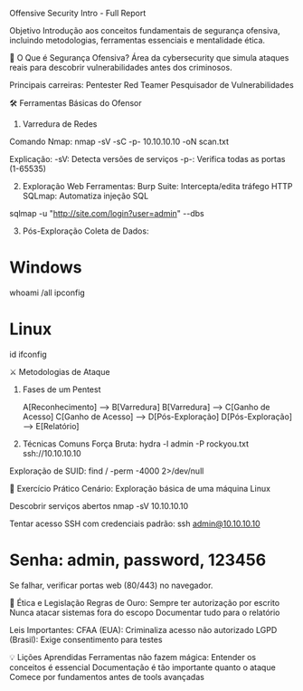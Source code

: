 Offensive Security Intro - Full Report 

Objetivo
Introdução aos conceitos fundamentais de segurança ofensiva, incluindo metodologias, ferramentas essenciais e mentalidade ética.

🔴 O Que é Segurança Ofensiva?
Área da cybersecurity que simula ataques reais para descobrir vulnerabilidades antes dos criminosos.

Principais carreiras:
Pentester
Red Teamer
Pesquisador de Vulnerabilidades

🛠️ Ferramentas Básicas do Ofensor
1. Varredura de Redes

Comando Nmap:
nmap -sV -sC -p- 10.10.10.10 -oN scan.txt

Explicação:
-sV: Detecta versões de serviços
-p-: Verifica todas as portas (1-65535)


2. Exploração Web
Ferramentas:
Burp Suite: Intercepta/edita tráfego HTTP
SQLmap: Automatiza injeção SQL

sqlmap -u "http://site.com/login?user=admin" --dbs


3. Pós-Exploração
Coleta de Dados:

# Windows
whoami /all
ipconfig

# Linux
id
ifconfig


⚔️ Metodologias de Ataque
1. Fases de um Pentest


    A[Reconhecimento]  --> B[Varredura]
    B[Varredura]       --> C[Ganho de Acesso]
    C[Ganho de Acesso] --> D[Pós-Exploração]
    D[Pós-Exploração]  --> E[Relatório]




2. Técnicas Comuns
Força Bruta:
hydra -l admin -P rockyou.txt ssh://10.10.10.10

Exploração de SUID:
find / -perm -4000 2>/dev/null


🎯 Exercício Prático
Cenário: Exploração básica de uma máquina Linux

Descobrir serviços abertos
nmap -sV 10.10.10.10

Tentar acesso SSH com credenciais padrão:
ssh admin@10.10.10.10
# Senha: admin, password, 123456

Se falhar, verificar portas web (80/443) no navegador.

📜 Ética e Legislação
Regras de Ouro:
Sempre ter autorização por escrito
Nunca atacar sistemas fora do escopo
Documentar tudo para o relatório

Leis Importantes:
CFAA (EUA): Criminaliza acesso não autorizado
LGPD (Brasil): Exige consentimento para testes

💡 Lições Aprendidas
Ferramentas não fazem mágica: Entender os conceitos é essencial
Documentação é tão importante quanto o ataque
Comece por fundamentos antes de tools avançadas

